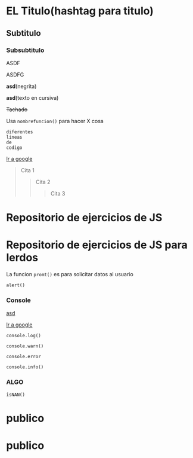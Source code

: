 # EL Titulo(hashtag para titulo)

## Subtitulo

### Subsubtitulo

ASDF

ASDFG

**asd**(negrita)

**asd**(texto en cursiva)

~~Tachado~~

Usa `nombrefuncion()` para hacer X cosa

```
diferentes
lineas
de
codigo
```

[Ir a google](https://www.google.es)

> Cita 1
>
> > Cita 2
> >
> > > Cita 3

# Repositorio de ejercicios de JS

# Repositorio de ejercicios de JS para lerdos

La funcion `promt()` es para solicitar datos al usuario

`alert()`

### Console

[asd](asd.md)

[Ir a google](google.es)

`console.log()`

`console.warn()`

`console.error`

`console.info()`

### ALGO

`isNAN()`
# publico
# publico
